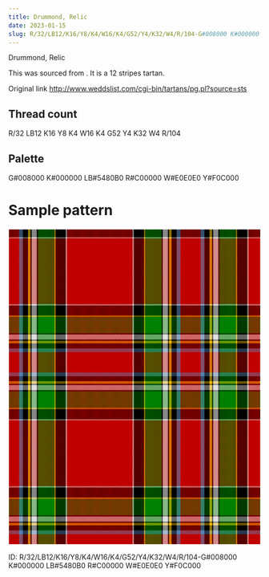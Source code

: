 ```yaml
---
title: Drummond, Relic
date: 2023-01-15
slug: R/32/LB12/K16/Y8/K4/W16/K4/G52/Y4/K32/W4/R/104-G#008000 K#000000 LB#5480B0 R#C00000 W#E0E0E0 Y#F0C000
---
```

Drummond, Relic

This was sourced from <no value>.  It is a 12 stripes tartan.

Original link http://www.weddslist.com/cgi-bin/tartans/pg.pl?source=sts

## Thread count
R/32 LB12 K16 Y8 K4 W16 K4 G52 Y4 K32 W4 R/104

## Palette
G#008000 K#000000 LB#5480B0 R#C00000 W#E0E0E0 Y#F0C000

# Sample pattern

![Tartan detail](tartan.png "R/32 LB12 K16 Y8 K4 W16 K4 G52 Y4 K32 W4 R/104 tartan")

ID: R/32/LB12/K16/Y8/K4/W16/K4/G52/Y4/K32/W4/R/104-G#008000 K#000000 LB#5480B0 R#C00000 W#E0E0E0 Y#F0C000